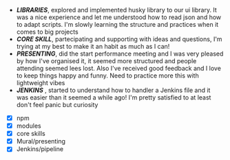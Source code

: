 - ***LIBRARIES***, explored and implemented husky library to our ui library. It was a nice experience and let me understood how to read json and how to adapt scripts. I'm slowly learning the structure and practices when it comes to big projects
- ***CORE SKILL***, partecipating and supporting with ideas and questions, I'm trying at my best to make it an habit as much as I can!
- ***PRESENTING***, did the start performance meeting and I was very pleased by how I've organised it, it seemed more structured and people attending seemed lees lost. Also I've received good feedback and I love to keep things happy and funny. Need to practice more this with lightweight vibes
- ***JENKINS*** , started to understand how to handler a Jenkins file and it was easier than it seemed a while ago! I'm pretty satisfied to at least don't feel panic but curiosity


- [x] npm
- [x] modules
- [x] core skills
- [x] Mural/presenting
- [x] Jenkins/pipeline
